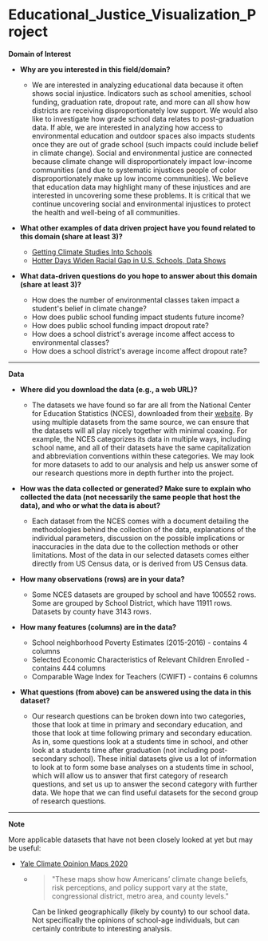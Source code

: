 # Educational_Justice_Visualization_Project

**Domain of Interest**

- **Why are you interested in this field/domain?**
  - We are interested in analyzing educational data because it often shows social injustice. Indicators such as school amenities, school funding, graduation rate, dropout rate, and more can all show how districts are receiving disproportionately low support. We would also like to investigate how grade school data relates to post-graduation data. If able, we are interested in analyzing how access to environmental education and outdoor spaces also impacts students once they are out of grade school (such impacts could include belief in climate change). Social and environmental justice are connected because climate change will disproportionately impact low-income communities (and due to systematic injustices people of color disproportionately make up low income communities). We believe that education data may highlight many of these injustices and are interested in uncovering some these problems. It is critical that we continue uncovering social and environmental injustices to protect the health and well-being of all communities.

- **What other examples of data driven project have you found related to this domain (share at least 3)?**
  - [Getting Climate Studies Into Schools](https://www.nytimes.com/2020/09/02/climate/schools-climate-curriculum.html?searchResultPosition=106)
  - [Hotter Days Widen Racial Gap in U.S. Schools, Data Shows](https://www.nytimes.com/2020/10/05/climate/heat-minority-school-performance.html?searchResultPosition=1)

- **What data-driven questions do you hope to answer about this domain (share at least 3)?**
  - How does the number of environmental classes taken impact a student's belief in climate change?
  - How does public school funding impact students future income?
  - How does public school funding impact dropout rate?
  - How does a school district's average income affect access to environmental classes?
  - How does a school district's average income affect dropout rate?

***

 **Data**

  * **Where did you download the data (e.g., a web URL)?**
    * The datasets we have found so far are all from the National Center for Education Statistics (NCES), downloaded from their [website](https://nces.ed.gov/programs/edge/Home). By using multiple datasets from the same source, we can ensure that the datasets will all play nicely together with minimal coaxing. For example, the NCES categorizes its data in multiple ways, including school name, and all of their datasets have the same capitalization and abbreviation conventions within these categories. We may look for more datasets to add to our analysis and help us answer some of our research questions more in depth further into the project.

  * **How was the data collected or generated? Make sure to explain who collected the data (not necessarily the same people that host the data), and who or what the data is about?**
    * Each dataset from the NCES comes with a document detailing the methodologies behind the collection of the data, explanations of the individual parameters, discussion on the possible implications or inaccuracies in the data due to the collection methods or other limitations. Most of the data in our selected datasets comes either directly from US Census data, or is derived from US Census data.

  * **How many observations (rows) are in your data?**
    * Some NCES datasets are grouped by school and have 100552 rows. Some are grouped by School District, which have 11911 rows. Datasets by county have 3143 rows.

  * **How many features (columns) are in the data?**
    * School neighborhood Poverty Estimates (2015-2016) - contains 4 columns
    * Selected Economic Characteristics of Relevant Children Enrolled - contains 444 columns
    * Comparable Wage Index for Teachers (CWIFT) - contains 6 columns

  * **What questions (from above) can be answered using the data in this dataset?**
    * Our research questions can be broken down into two categories, those that look at time in primary and secondary education, and those that look at time following primary and secondary education. As in, some questions look at a students time in school, and other look at a students time after graduation (not including post-secondary school). These initial datasets give us a lot of information to look at to form some base analyses on a students time in school, which will allow us to answer that first category of research questions, and set us up to answer the second category with further data. We hope that we can find useful datasets for the second group of research questions.

***

  **Note**

  More applicable datasets that have not been closely looked at yet but may be useful:

  * [Yale Climate Opinion Maps 2020](https://climatecommunication.yale.edu/visualizations-data/ycom-us/)
    * > "These maps show how Americans’ climate change beliefs, risk perceptions, and policy support vary at the state, congressional district, metro area, and county levels."

      Can be linked geographically (likely by county) to our school data. Not specifically the opinions of school-age individuals, but can certainly contribute to interesting analysis.

  
